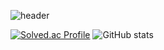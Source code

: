 ![header](https://capsule-render.vercel.app/api?type=rounded&height=270&color=0:3eaef4,100:79edff&text=Greetings!%20This%20is%20heka&textBg=false&fontAlign=50&animation=fadeIn&strokeWidth=0&desc=that%20is%20interested%20in%20video%20game%20development.&section=header&fontColor=ffffff&stroke=ffffff&fontSize=50&reversal=false&fontAlignY=47&descAlign=59&descAlignY=62)

[![Solved.ac Profile](http://mazassumnida.wtf/api/v2/generate_badge?boj=hekaline)](https://solved.ac/hekaline/)
![GitHub stats](https://github-readme-stats.vercel.app/api?username=Hekaline&show_icons=true&theme=radical)


<!--
**Hekaline/hekaline** is a ✨ _special_ ✨ repository because its `README.md` (this file) appears on your GitHub profile.

Here are some ideas to get you started:

- 🔭 I’m currently working on ...
- 🌱 I’m currently learning ...
- 👯 I’m looking to collaborate on ...
- 🤔 I’m looking for help with ...
- 💬 Ask me about ...
- 📫 How to reach me: ...
- 😄 Pronouns: ...
- ⚡ Fun fact: ...
-->
